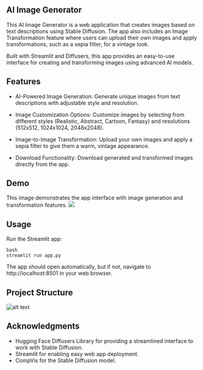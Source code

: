## AI Image Generator
This AI Image Generator is a web application that creates images based on text descriptions using Stable Diffusion. The app also includes an Image Transformation feature where users can upload their own images and apply transformations, such as a sepia filter, for a vintage look.

Built with Streamlit and Diffusers, this app provides an easy-to-use interface for creating and transforming images using advanced AI models.

## Features
- AI-Powered Image Generation: Generate unique images from text descriptions with adjustable style and resolution.

- Image Customization Options: Customize images by selecting from different styles (Realistic, Abstract, Cartoon, Fantasy) and resolutions (512x512, 1024x1024, 2048x2048).

- Image-to-Image Transformation: Upload your own images and apply a sepia filter to give them a warm, vintage appearance.
- Download Functionality: Download generated and transformed images directly from the app.

## Demo

This image demonstrates the app interface with image generation and transformation features.
![](image.png)


## Usage
Run the Streamlit app:
```
bash
streamlit run app.py
```
The app should open automatically, but if not, navigate to http://localhost:8501 in your web browser.
## Project Structure
![alt text](image-1.png)

## Acknowledgments
- Hugging Face Diffusers Library for providing a streamlined interface to work with Stable Diffusion.
- Streamlit for enabling easy web app deployment.
- CompVis for the Stable Diffusion model.

